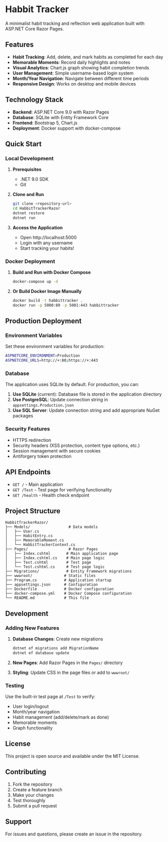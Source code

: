 # Habbit Tracker

A minimalist habit tracking and reflection web application built with ASP.NET Core Razor Pages.

## Features

- **Habit Tracking**: Add, delete, and mark habits as completed for each day
- **Memorable Moments**: Record daily highlights and notes
- **Visual Analytics**: Chart.js graph showing habit completion trends
- **User Management**: Simple username-based login system
- **Month/Year Navigation**: Navigate between different time periods
- **Responsive Design**: Works on desktop and mobile devices

## Technology Stack

- **Backend**: ASP.NET Core 9.0 with Razor Pages
- **Database**: SQLite with Entity Framework Core
- **Frontend**: Bootstrap 5, Chart.js
- **Deployment**: Docker support with docker-compose

## Quick Start

### Local Development

1. **Prerequisites**
   - .NET 9.0 SDK
   - Git

2. **Clone and Run**
   ```bash
   git clone <repository-url>
   cd HabbitTrackerRazor
   dotnet restore
   dotnet run
   ```

3. **Access the Application**
   - Open http://localhost:5000
   - Login with any username
   - Start tracking your habits!

### Docker Deployment

1. **Build and Run with Docker Compose**
   ```bash
   docker-compose up -d
   ```

2. **Or Build Docker Image Manually**
   ```bash
   docker build -t habbittracker .
   docker run -p 5000:80 -p 5001:443 habbittracker
   ```

## Production Deployment

### Environment Variables

Set these environment variables for production:

```bash
ASPNETCORE_ENVIRONMENT=Production
ASPNETCORE_URLS=http://+:80;https://+:443
```

### Database

The application uses SQLite by default. For production, you can:

1. **Use SQLite** (current): Database file is stored in the application directory
2. **Use PostgreSQL**: Update connection string in `appsettings.Production.json`
3. **Use SQL Server**: Update connection string and add appropriate NuGet packages

### Security Features

- HTTPS redirection
- Security headers (XSS protection, content type options, etc.)
- Session management with secure cookies
- Antiforgery token protection

## API Endpoints

- `GET /` - Main application
- `GET /Test` - Test page for verifying functionality
- `GET /health` - Health check endpoint

## Project Structure

```
HabbitTrackerRazor/
├── Models/                 # Data models
│   ├── User.cs
│   ├── HabitEntry.cs
│   ├── MemorableMoment.cs
│   └── HabbitTrackerContext.cs
├── Pages/                  # Razor Pages
│   ├── Index.cshtml       # Main application page
│   ├── Index.cshtml.cs    # Main page logic
│   ├── Test.cshtml        # Test page
│   └── Test.cshtml.cs     # Test page logic
├── Migrations/            # Entity Framework migrations
├── wwwroot/              # Static files
├── Program.cs            # Application startup
├── appsettings.json      # Configuration
├── Dockerfile            # Docker configuration
├── docker-compose.yml    # Docker Compose configuration
└── README.md             # This file
```

## Development

### Adding New Features

1. **Database Changes**: Create new migrations
   ```bash
   dotnet ef migrations add MigrationName
   dotnet ef database update
   ```

2. **New Pages**: Add Razor Pages in the `Pages/` directory

3. **Styling**: Update CSS in the page files or add to `wwwroot/`

### Testing

Use the built-in test page at `/Test` to verify:
- User login/logout
- Month/year navigation
- Habit management (add/delete/mark as done)
- Memorable moments
- Graph functionality

## License

This project is open source and available under the MIT License.

## Contributing

1. Fork the repository
2. Create a feature branch
3. Make your changes
4. Test thoroughly
5. Submit a pull request

## Support

For issues and questions, please create an issue in the repository. 